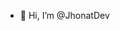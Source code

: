 - 👋 Hi, I’m @JhonatDev

<!---
JhonatDev/JhonatDev is a ✨ special ✨ repository because its `README.md` (this file) appears on your GitHub profile.
You can click the Preview link to take a look at your changes.
--->
